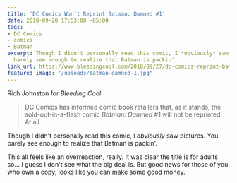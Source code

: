 ```yaml
---
title: 'DC Comics Won’t Reprint Batman: Damned #1'
date: 2018-09-28 17:53:00 -05:00
tags:
- DC Comics
- comics
- Batman
excerpt: Though I didn't personally read this comic, I *obviously* saw pictures. You
  barely see enough to realize that Batman is packin'.
link_url: https://www.bleedingcool.com/2018/09/27/dc-comics-reprint-batman-damned-1-2-late/
featured_image: "/uploads/batman-damned-1.jpg"
---
```


Rich Johnston for *Bleeding Cool*:

> DC Comics has informed comic book retailers that, as it stands, the sold-out-in-a-flash comic *Batman: Damned* #1 will not be reprinted. At all.

Though I didn't personally read this comic, I *obviously* saw pictures. You barely see enough to realize that Batman is packin'.

This all feels like an overreaction, really. It was clear the title is for adults so… I guess I don't see what the big deal is. But good news for those of you who own a copy, looks like you can make some good money.
